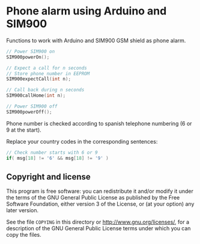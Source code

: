 Phone alarm using Arduino and SIM900
====================================

Functions to work with Arduino and SIM900 GSM shield as phone alarm.

```C
// Power SIM900 on
SIM900powerOn();

// Expect a call for n seconds
// Store phone number in EEPROM
SIM900expectCall(int n);

// Call back during n seconds
SIM900callHome(int n);

// Power SIM900 off
SIM900powerOff();
```

Phone number is checked according to spanish telephone numbering (6 or 9 at the start).

Replace your country codes in the corresponding sentences:

````C
// Check number starts with 6 or 9
if( msg[18] != '6' && msg[18] != '9' )
````

Copyright and license
---------------------

This program is free software: you can redistribute it and/or modify it under the terms of the GNU General Public License as published by the Free Software Foundation, either version 3 of the License, or (at your option) any later version.

See the file `COPYING` in this directory or  http://www.gnu.org/licenses/, for a description of the GNU General Public License terms under which you can copy the files.
